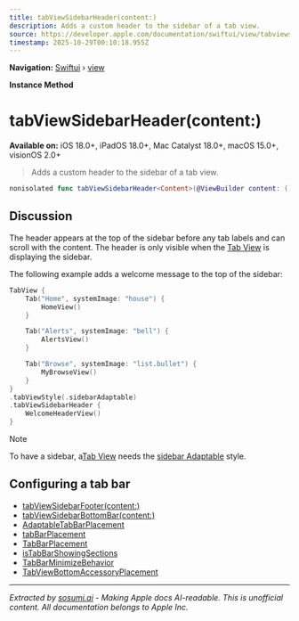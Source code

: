 ```yaml
---
title: tabViewSidebarHeader(content:)
description: Adds a custom header to the sidebar of a tab view.
source: https://developer.apple.com/documentation/swiftui/view/tabviewsidebarheader(content:)
timestamp: 2025-10-29T00:10:18.955Z
---
```


**Navigation:** [Swiftui](/documentation/swiftui) › [view](/documentation/swiftui/view)

**Instance Method**

# tabViewSidebarHeader(content:)

**Available on:** iOS 18.0+, iPadOS 18.0+, Mac Catalyst 18.0+, macOS 15.0+, visionOS 2.0+

> Adds a custom header to the sidebar of a tab view.

```swift
nonisolated func tabViewSidebarHeader<Content>(@ViewBuilder content: () -> Content) -> some View where Content : View
```

## Discussion

The header appears at the top of the sidebar before any tab labels and can scroll with the content. The header is only visible when the [Tab View](/documentation/swiftui/tabview) is displaying the sidebar.

The following example adds a welcome message to the top of the sidebar:

```swift
TabView {
    Tab("Home", systemImage: "house") {
        HomeView()
    }

    Tab("Alerts", systemImage: "bell") {
        AlertsView()
    }

    Tab("Browse", systemImage: "list.bullet") {
        MyBrowseView()
    }
}
.tabViewStyle(.sidebarAdaptable)
.tabViewSidebarHeader {
    WelcomeHeaderView()
}
```

> [!NOTE]
> To have a sidebar, a[Tab View](/documentation/swiftui/tabview) needs the [sidebar Adaptable](/documentation/swiftui/tabviewstyle/sidebaradaptable) style.

## Configuring a tab bar

- [tabViewSidebarFooter(content:)](/documentation/swiftui/view/tabviewsidebarfooter(content:))
- [tabViewSidebarBottomBar(content:)](/documentation/swiftui/view/tabviewsidebarbottombar(content:))
- [AdaptableTabBarPlacement](/documentation/swiftui/adaptabletabbarplacement)
- [tabBarPlacement](/documentation/swiftui/environmentvalues/tabbarplacement)
- [TabBarPlacement](/documentation/swiftui/tabbarplacement)
- [isTabBarShowingSections](/documentation/swiftui/environmentvalues/istabbarshowingsections)
- [TabBarMinimizeBehavior](/documentation/swiftui/tabbarminimizebehavior)
- [TabViewBottomAccessoryPlacement](/documentation/swiftui/tabviewbottomaccessoryplacement)

---

*Extracted by [sosumi.ai](https://sosumi.ai) - Making Apple docs AI-readable.*
*This is unofficial content. All documentation belongs to Apple Inc.*
